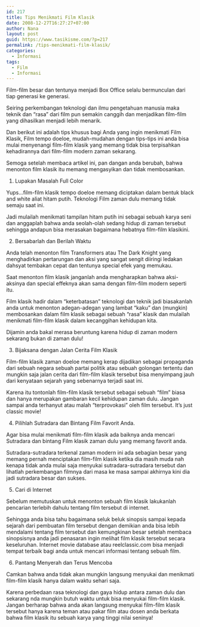 ```yaml
---
id: 217
title: Tips Menikmati Film Klasik
date: 2008-12-27T16:27:27+07:00
author: Nana
layout: post
guid: https://www.tasikisme.com/?p=217
permalink: /tips-menikmati-film-klasik/
categories:
  - Informasi
tags:
  - Film
  - Informasi
---
```

Film-film besar dan tentunya menjadi Box Office selalu bermunculan dari tiap generasi ke generasi.

Seiring perkembangan teknologi dan ilmu pengetahuan manusia maka teknik dan “rasa” dari film pun semakin canggih dan menjadikan film-film yang dihasilkan menjadi lebih menarik.

Dan berikut ini adalah tips khusus bagi Anda yang ingin menikmati Film Klasik, Film tempo doeloe, mudah-mudahan dengan tips-tips ini anda bisa mulai menyenangi film-film klasik yang memang tidak bisa terpisahkan kehadirannya dari film-film modern zaman sekarang.

Semoga setelah membaca artikel ini, pan dangan anda berubah, bahwa menonton film klasik itu memang mengasyikan dan tidak membosankan.

1. Lupakan Masalah Full Color

Yups&#8230;film-film klasik tempo doeloe memang diciptakan dalam bentuk black and white aliat hitam putih. Teknologi Film zaman dulu memang tidak semaju saat ini.

Jadi mulailah menikmati tampilan hitam putih ini sebagai sebuah karya seni dan anggaplah bahwa anda seolah-olah sedang hidup di zaman tersebut  sehingga andapun bisa merasakan bagaimana hebatnya film-film klasikini.

2. Bersabarlah dan Berilah Waktu

Anda telah menonton film Transformers atau The Dark Knight yang menghadirkan pertarungan dan aksi yang sangat sengit diiringi ledakan dahsyat tembakan cepat dan tentunya special efek yang memukau.

Saat menonton film klasik janganlah anda mengharapkan bahwa aksi-aksinya dan special effeknya akan sama dengan film-film modern seperti itu.

Film klasik hadir dalam “keterbatasan” teknologi dan teknik jadi biasakanlah anda untuk menonton adegan-adegan yang lambat “kaku” dan (mungkin) membosankan dalam film klasik sebagai sebuah “rasa” klasik dan mulailah menikmati film-film klasik dalam kecanggihan kehidupan kita.

Dijamin anda bakal merasa beruntung karena hidup di zaman modern sekarang bukan di zaman dulu!

3. Bijaksana dengan Jalan Cerita Film Klasik

Film-film klasik zaman doeloe memang kerap dijadikan sebagai propaganda dari sebuah negara sebuah partai politik atau sebuah golongan tertentu dan mungkin saja jalan cerita dari film-film klasik tersebut bisa menyimpang jauh dari kenyataan sejarah yang sebenarnya terjadi saat ini.

Karena itu tontonlah film-film klasik tersebut sebagai sebuah “film” biasa dan hanya merupakan gambaran kecil kehidupan zaman dulu. Jangan sampai anda terhanyut atau malah “terprovokasi” oleh film tersebut. It’s just classic movie!

4. Pilihlah Sutradara dan Bintang Film Favorit Anda.

Agar bisa mulai menikmati film-film klasik ada baiknya anda mencari Sutradara dan bintang Film klasik zaman dulu yang memang favorit anda.

Sutradara-sutradara terkenal zaman modern ini ada sebagian besar yang memang pernah menciptakan film-film klasik ketika dia masih muda nah kenapa tidak anda mulai saja menyukai sutradara-sutradara tersebut dan lihatlah perkembangan filmnya dari masa ke masa sampai akhirnya kini dia jadi sutradara besar dan sukses.

5. Cari di Internet

Sebelum memutuskan untuk menonton sebuah film klasik lakukanlah pencarian terlebih dahulu tentang film tersebut di internet.

Sehingga anda bisa tahu bagaimana seluk beluk sinopsis sampai kepada sejarah dari pembuatan film tersebut dengan demikian anda bisa lebih mendalami tentang film tersebut dan kemungkinan besar setelah membaca sinopsisnya anda jadi penasaran ingin melihat film klasik tersebut secara keseluruhan. Internet movie database atau reelclassic.com bisa menjadi tempat terbaik bagi anda untuk mencari informasi tentang sebuah film.

6. Pantang Menyerah dan Terus Mencoba

Camkan bahwa anda tidak akan mungkin langsung menyukai dan menikmati film-film klasik hanya dalam waktu sehari saja.

Karena perbedaan rasa teknologi dan gaya hidup antara zaman dulu dan sekarang nda mungkin butuh waktu untuk bisa menyukai film-film klasik. Jangan berharap bahwa anda akan langsung menyukai film-film klasik tersebut hanya karena teman atau pakar film atau dosen anda berkata bahwa film klasik itu sebuah karya yang tinggi nilai seninya!